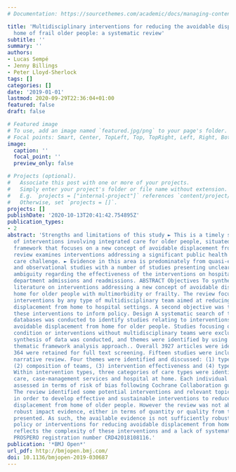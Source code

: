 ```yaml
---
# Documentation: https://sourcethemes.com/academic/docs/managing-content/

title: 'Multidisciplinary interventions for reducing the avoidable displacement from
  home of frail older people: a systematic review'
subtitle: ''
summary: ''
authors:
- Lucas Sempé
- Jenny Billings
- Peter Lloyd-Sherlock
tags: []
categories: []
date: '2019-01-01'
lastmod: 2020-09-29T22:36:04+01:00
featured: false
draft: false

# Featured image
# To use, add an image named `featured.jpg/png` to your page's folder.
# Focal points: Smart, Center, TopLeft, Top, TopRight, Left, Right, BottomLeft, Bottom, BottomRight.
image:
  caption: ''
  focal_point: ''
  preview_only: false

# Projects (optional).
#   Associate this post with one or more of your projects.
#   Simply enter your project's folder or file name without extension.
#   E.g. `projects = ["internal-project"]` references `content/project/deep-learning/index.md`.
#   Otherwise, set `projects = []`.
projects: []
publishDate: '2020-10-13T20:41:42.754895Z'
publication_types:
- 2
abstract: 'Strengths and limitations of this study ► This is a timely systematic review
  of interventions involving integrated care for older people, situated within a policy
  framework that focuses on a new concept of avoidable displacement from home. ► This
  review examines interventions addressing a significant public health and social
  care challenge. ► Evidence in this area is predominately from quasi-experiments
  and observational studies with a number of studies presenting unclear results and
  ambiguity regarding the effectiveness of the interventions on hospital and emergency
  department admissions and readmissions. ABSTRACT Objectives To synthesise existing
  literature on interventions addressing a new concept of avoidable displacement from
  home for older people with multimorbidity or frailty. The review focused on home-based
  interventions by any type of multidisciplinary team aimed at reducing avoidable
  displacement from home to hospital settings. A second objective was to characterise
  these interventions to inform policy. Design A systematic search of the main bibliographic
  databases was conducted to identify studies relating to interventions addressing
  avoidable displacement from home for older people. Studies focusing on one specific
  condition or interventions without multidisciplinary teams were excluded. A narrative
  synthesis of data was conducted, and themes were identified by using an adapted
  thematic framework analysis approach.. Overall 3927 articles were identified and
  364 were retained for full text screening. Fifteen studies were included in the
  narrative review. Four themes were identified and discussed: (1) types of interventions,
  (2) composition of teams, (3) intervention effectiveness and (4) types of outcomes.
  Within intervention types, three categories of care types were identified; transitional
  care, case-management services and hospital at home. Each individual article was
  assessed in terms of risk of bias following Cochrane Collaboration guidelines. Conclusions
  The review identified some potential interventions and relevant topics to be addressed
  in order to develop effective and sustainable interventions to reduce the avoidable
  displacement from home of older people. However the review was not able to identify
  robust impact evidence, either in terms of quantity or quality from the studies
  presented. As such, the available evidence is not sufficiently robust to inform
  policy or interventions for reducing avoidable displacement from home. This finding
  reflects the complexity of these interventions and a lack of systematic data collection.
  PROSPERO registration number CRD42018108116.'
publication: '*BMJ Open*'
url_pdf: http://bmjopen.bmj.com/
doi: 10.1136/bmjopen-2019-030687
---
```

